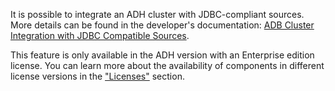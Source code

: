 It is possible to integrate an ADH cluster with JDBC-compliant sources. More details can be found in the developer's documentation: [ADB Cluster Integration with JDBC Compatible Sources](https://docs.arenadata.io/adb/PXFJDBC/index.html).

<warn>

This feature is only available in the ADH version with an Enterprise edition license. You can learn more about the availability of components in different license versions in the ["Licenses"](/docs/en/bigdata/arenadata/concepts/enterprise) section.

</warn>

